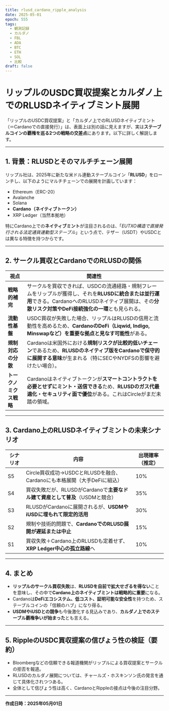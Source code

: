 ```yaml
---
title: rlusd_cardano_ripple_analysis
date: 2025-05-01
epoch: 555
tags:
  - 観測記録
  - カルダノ
  - FBL
  - ADA
  - BTC
  - ETH
  - SOL
  - 比較
draft: false
---
```

# リップルのUSDC買収提案とカルダノ上でのRLUSDネイティブミント展開

「リップルのUSDC買収提案」と「カルダノ上でのRLUSDネイティブミント（＝Cardanoでの直接発行）」は、表面上は別の話に見えますが、実は**ステーブルコインの覇権を巡る2つの戦略の交差点**にあります。以下に詳しく解説します。

---

## 1. 背景：RLUSDとそのマルチチェーン展開

リップル社は、2025年に新たな米ドル連動ステーブルコイン「**RLUSD**」をローンチし、以下のようにマルチチェーンでの展開を計画しています：

- Ethereum（ERC-20）
- Avalanche
- Solana
- **Cardano（ネイティブトークン）**
- XRP Ledger（当然本拠地）

特にCardano上での**ネイティブミント**が注目されるのは、「*EUTXO構造で直接発行される法定通貨連動型ステーブル*」という点で、テザー（USDT）やUSDCとは異なる特徴を持つからです。

---

## 2. サークル買収とCardanoでのRLUSDの関係

| 視点 | 関連性 |
|------|--------|
| **戦略的補完** | サークルを買収できれば、USDCの流通経路・規制フレームをリップルが獲得し、それを**RLUSDに統合または並行運用**できる。CardanoへのRLUSDネイティブ展開は、その**分散リスク対策やDeFi接続強化の一環**とも見られる。 |
| **流動性基盤** | USDC買収が失敗した場合、リップルはRLUSDの信用と流動性を高めるため、**CardanoのDeFi（Liqwid, Indigo, Minswapなど）を重要な拠点と見なす可能性**がある。 |
| **規制対応の分散** | Cardanoは米国外における**規制リスクが比較的低いチェーン**であるため、**RLUSDのネイティブ版をCardanoで保守的に展開する意味**が生まれる（特にSECやNYDFSの影響を避けたい場合）。 |
| **トークノミクス戦略** | Cardanoはネイティブトークンが**スマートコントラクトを必要とせずにミント・送信できる**ため、**RLUSDのガス代最適化・セキュリティ面で優位**がある。これはCircleがまだ未踏の領域。 |

---

## 3. Cardano上のRLUSDネイティブミントの未来シナリオ

| シナリオ | 内容 | 出現確率（推定） |
|----------|------|------------------|
| S5 | Circle買収成功→USDCとRLUSDを融合、Cardanoにも本格展開（大手DeFiに組込） | 10% |
| S4 | 買収失敗だが、RLUSDがCardanoで**主要なドル建て資産として普及**（USDMと競合） | 35% |
| S3 | RLUSDがCardanoに展開されるが、**USDMやiUSDに埋もれて限定的活用** | 30% |
| S2 | 規制や技術的問題で、**CardanoでのRLUSD展開が遅延または中止** | 15% |
| S1 | 買収失敗＋Cardano上のRLUSDも定着せず、**XRP Ledger中心の孤立路線**へ | 10% |

---

## 4. まとめ

- **リップルのサークル買収失敗**は、**RLUSDを自前で拡大せざるを得ない**ことを意味し、その中で**Cardano上のネイティブミントは戦略的に重要**になる。
- Cardanoは**DeFiエコシステム、低コスト、証明可能な安全性**を持つため、ステーブルコインの「信頼のハブ」になり得る。
- **USDMやiUSDとの競争**も今後激化する見込みであり、**カルダノ上でのステーブル覇権争いが始まった**とも言える。

---

## 5. RippleのUSDC買収提案の信ぴょう性の検証（要約）

- Bloombergなどの信頼できる報道機関がリップルによる買収提案とサークルの拒否を報道。
- RLUSDのカルダノ展開については、チャールズ・ホスキンソン氏の発言を通じて具体化されつつある。
- 全体として信ぴょう性は高く、CardanoとRippleの接点は今後の注目分野。


---

**作成日時：2025年05月01日**